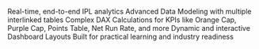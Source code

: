 Real-time, end-to-end IPL analytics
Advanced Data Modeling with multiple interlinked tables
Complex DAX Calculations for KPIs like Orange Cap, Purple Cap, Points Table, Net Run Rate, and more
Dynamic and interactive Dashboard Layouts
Built for practical learning and industry readiness
